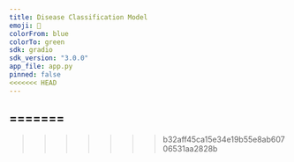 ```yaml
---
title: Disease Classification Model
emoji: 🤖
colorFrom: blue
colorTo: green
sdk: gradio
sdk_version: "3.0.0"
app_file: app.py
pinned: false
<<<<<<< HEAD
---
```

=======
---
>>>>>>> b32aff45ca15e34e19b55e8ab60706531aa2828b
